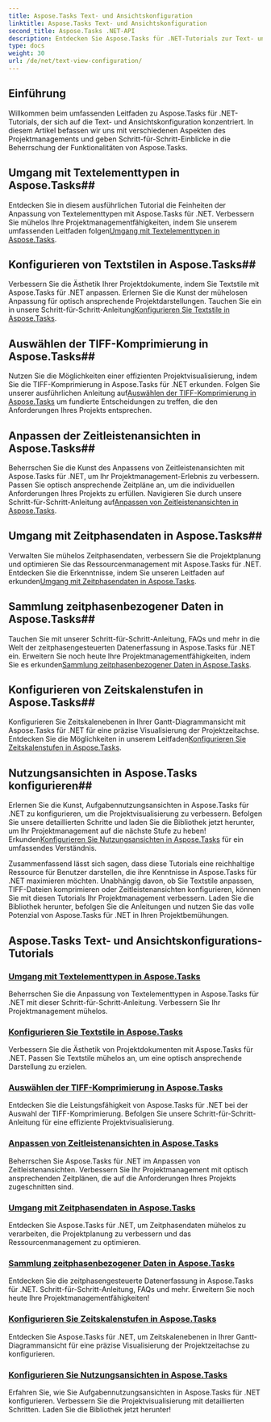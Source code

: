 ```yaml
---
title: Aspose.Tasks Text- und Ansichtskonfiguration
linktitle: Aspose.Tasks Text- und Ansichtskonfiguration
second_title: Aspose.Tasks .NET-API
description: Entdecken Sie Aspose.Tasks für .NET-Tutorials zur Text- und Ansichtskonfiguration. Beherrschen Sie Textstile, TIFF-Komprimierung, Zeitleistenansichten und mehr für ein verbessertes Projektmanagement.
type: docs
weight: 30
url: /de/net/text-view-configuration/
---
```

## Einführung

Willkommen beim umfassenden Leitfaden zu Aspose.Tasks für .NET-Tutorials, der sich auf die Text- und Ansichtskonfiguration konzentriert. In diesem Artikel befassen wir uns mit verschiedenen Aspekten des Projektmanagements und geben Schritt-für-Schritt-Einblicke in die Beherrschung der Funktionalitäten von Aspose.Tasks.

## Umgang mit Textelementtypen in Aspose.Tasks## 
 Entdecken Sie in diesem ausführlichen Tutorial die Feinheiten der Anpassung von Textelementtypen mit Aspose.Tasks für .NET. Verbessern Sie mühelos Ihre Projektmanagementfähigkeiten, indem Sie unserem umfassenden Leitfaden folgen[Umgang mit Textelementtypen in Aspose.Tasks](./text-item-types/). 

## Konfigurieren von Textstilen in Aspose.Tasks## 
Verbessern Sie die Ästhetik Ihrer Projektdokumente, indem Sie Textstile mit Aspose.Tasks für .NET anpassen. Erlernen Sie die Kunst der mühelosen Anpassung für optisch ansprechende Projektdarstellungen. Tauchen Sie ein in unsere Schritt-für-Schritt-Anleitung[Konfigurieren Sie Textstile in Aspose.Tasks](./text-styles/).

## Auswählen der TIFF-Komprimierung in Aspose.Tasks## 
 Nutzen Sie die Möglichkeiten einer effizienten Projektvisualisierung, indem Sie die TIFF-Komprimierung in Aspose.Tasks für .NET erkunden. Folgen Sie unserer ausführlichen Anleitung auf[Auswählen der TIFF-Komprimierung in Aspose.Tasks](./tiff-compression/) um fundierte Entscheidungen zu treffen, die den Anforderungen Ihres Projekts entsprechen.

## Anpassen der Zeitleistenansichten in Aspose.Tasks## 
 Beherrschen Sie die Kunst des Anpassens von Zeitleistenansichten mit Aspose.Tasks für .NET, um Ihr Projektmanagement-Erlebnis zu verbessern. Passen Sie optisch ansprechende Zeitpläne an, um die individuellen Anforderungen Ihres Projekts zu erfüllen. Navigieren Sie durch unsere Schritt-für-Schritt-Anleitung auf[Anpassen von Zeitleistenansichten in Aspose.Tasks](./timeline-views/).

## Umgang mit Zeitphasendaten in Aspose.Tasks## 
Verwalten Sie mühelos Zeitphasendaten, verbessern Sie die Projektplanung und optimieren Sie das Ressourcenmanagement mit Aspose.Tasks für .NET. Entdecken Sie die Erkenntnisse, indem Sie unseren Leitfaden auf erkunden[Umgang mit Zeitphasendaten in Aspose.Tasks](./timephased-data/).

## Sammlung zeitphasenbezogener Daten in Aspose.Tasks## 
 Tauchen Sie mit unserer Schritt-für-Schritt-Anleitung, FAQs und mehr in die Welt der zeitphasengesteuerten Datenerfassung in Aspose.Tasks für .NET ein. Erweitern Sie noch heute Ihre Projektmanagementfähigkeiten, indem Sie es erkunden[Sammlung zeitphasenbezogener Daten in Aspose.Tasks](./timephased-data-collection/).

## Konfigurieren von Zeitskalenstufen in Aspose.Tasks## 
 Konfigurieren Sie Zeitskalenebenen in Ihrer Gantt-Diagrammansicht mit Aspose.Tasks für .NET für eine präzise Visualisierung der Projektzeitachse. Entdecken Sie die Möglichkeiten in unserem Leitfaden[Konfigurieren Sie Zeitskalenstufen in Aspose.Tasks](./timescale-tiers/).

## Nutzungsansichten in Aspose.Tasks konfigurieren## 
Erlernen Sie die Kunst, Aufgabennutzungsansichten in Aspose.Tasks für .NET zu konfigurieren, um die Projektvisualisierung zu verbessern. Befolgen Sie unsere detaillierten Schritte und laden Sie die Bibliothek jetzt herunter, um Ihr Projektmanagement auf die nächste Stufe zu heben! Erkunden[Konfigurieren Sie Nutzungsansichten in Aspose.Tasks](./usage-views/) für ein umfassendes Verständnis.

Zusammenfassend lässt sich sagen, dass diese Tutorials eine reichhaltige Ressource für Benutzer darstellen, die ihre Kenntnisse in Aspose.Tasks für .NET maximieren möchten. Unabhängig davon, ob Sie Textstile anpassen, TIFF-Dateien komprimieren oder Zeitleistenansichten konfigurieren, können Sie mit diesen Tutorials Ihr Projektmanagement verbessern. Laden Sie die Bibliothek herunter, befolgen Sie die Anleitungen und nutzen Sie das volle Potenzial von Aspose.Tasks für .NET in Ihren Projektbemühungen.
## Aspose.Tasks Text- und Ansichtskonfigurations-Tutorials
### [Umgang mit Textelementtypen in Aspose.Tasks](./text-item-types/)
Beherrschen Sie die Anpassung von Textelementtypen in Aspose.Tasks für .NET mit dieser Schritt-für-Schritt-Anleitung. Verbessern Sie Ihr Projektmanagement mühelos.
### [Konfigurieren Sie Textstile in Aspose.Tasks](./text-styles/)
Verbessern Sie die Ästhetik von Projektdokumenten mit Aspose.Tasks für .NET. Passen Sie Textstile mühelos an, um eine optisch ansprechende Darstellung zu erzielen.
### [Auswählen der TIFF-Komprimierung in Aspose.Tasks](./tiff-compression/)
Entdecken Sie die Leistungsfähigkeit von Aspose.Tasks für .NET bei der Auswahl der TIFF-Komprimierung. Befolgen Sie unsere Schritt-für-Schritt-Anleitung für eine effiziente Projektvisualisierung.
### [Anpassen von Zeitleistenansichten in Aspose.Tasks](./timeline-views/)
Beherrschen Sie Aspose.Tasks für .NET im Anpassen von Zeitleistenansichten. Verbessern Sie Ihr Projektmanagement mit optisch ansprechenden Zeitplänen, die auf die Anforderungen Ihres Projekts zugeschnitten sind.
### [Umgang mit Zeitphasendaten in Aspose.Tasks](./timephased-data/)
Entdecken Sie Aspose.Tasks für .NET, um Zeitphasendaten mühelos zu verarbeiten, die Projektplanung zu verbessern und das Ressourcenmanagement zu optimieren.
### [Sammlung zeitphasenbezogener Daten in Aspose.Tasks](./timephased-data-collection/)
Entdecken Sie die zeitphasengesteuerte Datenerfassung in Aspose.Tasks für .NET. Schritt-für-Schritt-Anleitung, FAQs und mehr. Erweitern Sie noch heute Ihre Projektmanagementfähigkeiten!
### [Konfigurieren Sie Zeitskalenstufen in Aspose.Tasks](./timescale-tiers/)
Entdecken Sie Aspose.Tasks für .NET, um Zeitskalenebenen in Ihrer Gantt-Diagrammansicht für eine präzise Visualisierung der Projektzeitachse zu konfigurieren.
### [Konfigurieren Sie Nutzungsansichten in Aspose.Tasks](./usage-views/)
Erfahren Sie, wie Sie Aufgabennutzungsansichten in Aspose.Tasks für .NET konfigurieren. Verbessern Sie die Projektvisualisierung mit detaillierten Schritten. Laden Sie die Bibliothek jetzt herunter!